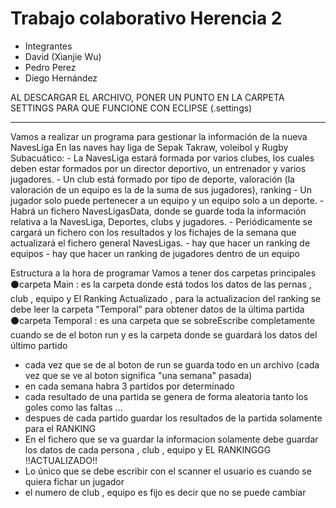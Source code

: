 # Trabajo colaborativo Herencia 2

- Integrantes
- David (Xianjie Wu)
- Pedro Perez
- Diego Hernández

AL DESCARGAR EL ARCHIVO, PONER UN PUNTO EN LA CARPETA SETTINGS PARA QUE FUNCIONE CON ECLIPSE (.settings)
<hr/>
Vamos a realizar un programa para gestionar la información de la nueva NavesLiga 
En las naves hay liga de Sepak Takraw, voleibol y Rugby Subacuático:
-	La NavesLiga estará formada por varios clubes, los cuales deben estar formados por un director deportivo, un entrenador y varios jugadores.
-	Un club está formado por tipo de deporte, valoración (la valoración de un equipo es la de la suma de sus jugadores), ranking
-	Un jugador solo puede pertenecer a un equipo y un equipo solo a un deporte. 
-	Habrá un fichero NavesLigasData, donde se guarde toda la información relativa a la NavesLiga, Deportes, clubs y jugadores.
-	Periódicamente se cargará un fichero con los resultados y los fichajes de la semana que actualizará el fichero general NavesLigas.
- hay que hacer un ranking de equipos
- hay que hacer un ranking de jugadores dentro de un equipo
</hr>

Estructura a la hora de programar
Vamos a tener dos carpetas principales
⚫carpeta Main : es la carpeta donde está todos los datos de las pernas , club , equipo y El Ranking Actualizado , para la actualizacion del ranking se debe leer la carpeta "Temporal" para obtener datos de la última partida
⚫carpeta Temporal : es una carpeta que se sobreEscribe completamente cuando se de el boton run y es la carpeta donde se guardará los datos del último partido

- cada vez que se de al boton de run se guarda todo en un archivo (cada vez que se ve al boton significa "una semana" pasada)
- en cada semana habra 3 partidos por determinado
- cada resultado de una partida se genera de forma aleatoria tanto los goles como las faltas ...
- despues de cada partido guardar los resultados de la partida solamente para el RANKING
- En el fichero que se va guardar la informacion solamente debe guardar los datos de cada persona , club , equipo y EL RANKINGGG !!ACTUALIZADO!!
- Lo único que se debe escribir con el scanner el usuario es cuando se quiera fichar un jugador
- el numero de club , equipo es fijo es decir que no se puede cambiar
